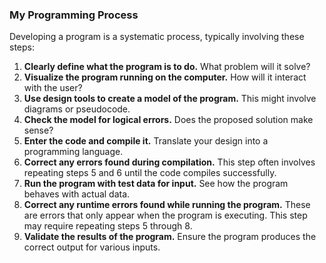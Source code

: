 ### **My Programming Process**

Developing a program is a systematic process, typically involving these steps:
1.  **Clearly define what the program is to do.** What problem will it solve?
2.  **Visualize the program running on the computer.** How will it interact with the user?
3.  **Use design tools to create a model of the program.** This might involve diagrams or pseudocode.
4.  **Check the model for logical errors.** Does the proposed solution make sense?
5.  **Enter the code and compile it.** Translate your design into a programming language.
6.  **Correct any errors found during compilation.** This step often involves repeating steps 5 and 6 until the code compiles successfully.
7.  **Run the program with test data for input.** See how the program behaves with actual data.
8.  **Correct any runtime errors found while running the program.** These are errors that only appear when the program is executing. This step may require repeating steps 5 through 8.
9.  **Validate the results of the program.** Ensure the program produces the correct output for various inputs.